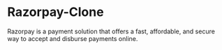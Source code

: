 # Razorpay-Clone
Razorpay is a payment solution that offers a fast, affordable, and secure way to accept and disburse payments online.
